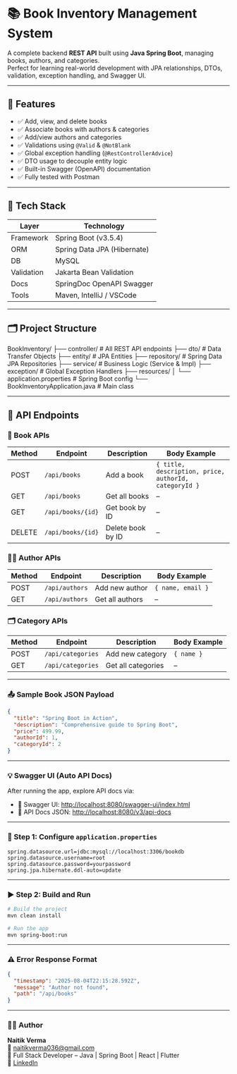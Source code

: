 # 📚 Book Inventory Management System

A complete backend **REST API** built using **Java Spring Boot**, managing books, authors, and categories.  
Perfect for learning real-world development with JPA relationships, DTOs, validation, exception handling, and Swagger UI.

---

## 🚀 Features

- ✅ Add, view, and delete books
- ✅ Associate books with authors & categories
- ✅ Add/view authors and categories
- ✅ Validations using `@Valid` & `@NotBlank`
- ✅ Global exception handling (`@RestControllerAdvice`)
- ✅ DTO usage to decouple entity logic
- ✅ Built-in Swagger (OpenAPI) documentation
- ✅ Fully tested with Postman

---

## 🧰 Tech Stack

| Layer         | Technology                      |
|--------------|----------------------------------|
| Framework    | Spring Boot (v3.5.4)             |
| ORM          | Spring Data JPA (Hibernate)      |
| DB           | MySQL                            |
| Validation   | Jakarta Bean Validation          |
| Docs         | SpringDoc OpenAPI Swagger        |
| Tools        | Maven, IntelliJ / VSCode         |

---

## 🗂️ Project Structure

BookInventory/
├── controller/             # All REST API endpoints
├── dto/                    # Data Transfer Objects
├── entity/                 # JPA Entities
├── repository/             # Spring Data JPA Repositories
├── service/                # Business Logic (Service & Impl)
├── exception/              # Global Exception Handlers
├── resources/
│   └── application.properties  # Spring Boot config
└── BookInventoryApplication.java  # Main class



---

## 📑 API Endpoints

### 📘 Book APIs

| Method | Endpoint         | Description          | Body Example |
|--------|------------------|----------------------|--------------|
| POST   | `/api/books`     | Add a book           | `{ title, description, price, authorId, categoryId }` |
| GET    | `/api/books`     | Get all books        | – |
| GET    | `/api/books/{id}`| Get book by ID       | – |
| DELETE | `/api/books/{id}`| Delete book by ID    | – |

### 👨‍💼 Author APIs

| Method | Endpoint           | Description         | Body Example |
|--------|--------------------|---------------------|--------------|
| POST   | `/api/authors`     | Add new author      | `{ name, email }` |
| GET    | `/api/authors`     | Get all authors     | – |

### 🗂️ Category APIs

| Method | Endpoint            | Description         | Body Example |
|--------|---------------------|---------------------|--------------|
| POST   | `/api/categories`   | Add new category    | `{ name }` |
| GET    | `/api/categories`   | Get all categories  | – |

---

### 📤 Sample Book JSON Payload

```json
{
  "title": "Spring Boot in Action",
  "description": "Comprehensive guide to Spring Boot",
  "price": 499.99,
  "authorId": 1,
  "categoryId": 2
}
```

---

### 💡 Swagger UI (Auto API Docs)

After running the app, explore API docs via:

- 🧾 Swagger UI: [http://localhost:8080/swagger-ui/index.html](http://localhost:8080/swagger-ui/index.html)  
- 📄 API Docs JSON: [http://localhost:8080/v3/api-docs](http://localhost:8080/v3/api-docs)

---

### 📁 Step 1: Configure `application.properties`

```properties
spring.datasource.url=jdbc:mysql://localhost:3306/bookdb
spring.datasource.username=root
spring.datasource.password=yourpassword
spring.jpa.hibernate.ddl-auto=update
```

---

### ▶️ Step 2: Build and Run

```bash
# Build the project
mvn clean install

# Run the app
mvn spring-boot:run
```

---

### ⚠️ Error Response Format

```json
{
  "timestamp": "2025-08-04T22:15:28.592Z",
  "message": "Author not found",
  "path": "/api/books"
}
```

---

### 👨‍💻 Author

**Naitik Verma**  
📧 [naitikverma036@gmail.com](mailto:naitikverma036@gmail.com)  
💼 Full Stack Developer – Java | Spring Boot | React | Flutter  
🔗 [LinkedIn](https://www.linkedin.com/)


